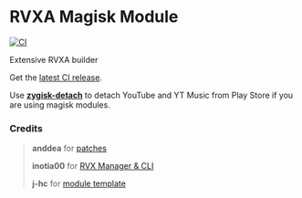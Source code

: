 # RVXA Magisk Module
[![CI](https://github.com/askthekaif/RVXA-magisk-module/actions/workflows/ci.yml/badge.svg?event=schedule)](https://github.com/askthekaif/RVXA-magisk-module/actions/workflows/ci.yml)

Extensive RVXA builder  

Get the [latest CI release](https://github.com/askthekaif/RVXA-magisk-module/releases).

Use [**zygisk-detach**](https://github.com/j-hc/zygisk-detach) to detach YouTube and YT Music from Play Store if you are using magisk modules. 

### Credits
> **anddea** for [patches](https://github.com/anddea/revanced-patches)
>
> **inotia00** for [RVX Manager & CLI](https://github.com/inotia00/revanced-manager)
>
> **j-hc** for [module template](https://github.com/j-hc/revanced-magisk-module)